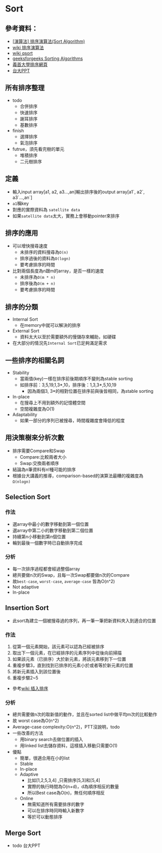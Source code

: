 # Sort

## 參考資料：
* [[演算法] 排序演算法(Sort Algorithm)](http://notepad.yehyeh.net/Content/Algorithm/Sort/Sort.php)
* [wiki 排序演算法](https://zh.wikipedia.org/wiki/%E6%8E%92%E5%BA%8F%E7%AE%97%E6%B3%95)
* [wiki qsort](https://en.wikipedia.org/wiki/Qsort)
* [geeksforgeeks Sorting Algorithms](https://www.geeksforgeeks.org/sorting-algorithms/)
* [義首大學排序網頁](http://spaces.isu.edu.tw/upload/18833/3/web/sorting.htm)
* [台大PPT](https://www.csie.ntu.edu.tw/~hsinmu/courses/_media/dsa_17spring/sorting_1.pdf)

## 所有排序整理
* todo 
	* 合併排序
	* 快速排序
	* 謝耳排序
	* 基數排序
* finish
	* 選擇排序
	* 氣泡排序
* futrue，須先看完樹的單元
	* 堆積排序
	* 二元樹排序

## 定義
* 輸入input array[a1, a2, a3...,an]輸出排序後的output array[a1\`, a2\`, a3\`...,an\`]
* `a1`稱key
* 對應的實際資料為 `satellite data`
* 如果`satellite data`太大，實務上會移動pointer來排序

## 排序的應用
* 可以增快搜尋速度
	* 未排序的資料搜尋為`O(n)`
	* 排序過後的資料為`O(logn)`
	* 要考慮排序的時間
* 比對兩個長度為n跟m的array，是否一樣的速度
	* 未排序為`O(m * n)`
	* 排序後為`O(m + n)`
	* 要考慮排序的時間

## 排序的分類
* Internal Sort
	* 在memory中就可以解決的排序
* External Sort
	* 資料太大以至於需要額外的慢儲存來輔助，如硬碟
* 在大部分的情況先`Internal Sort`已足夠滿足需求

## 一些排序的相關名詞
* Stability
	* 當兩值(key)一樣在排序前後期順序不變則為stable sorting
	* 如排序前：3,5,19,1,3*,10，排序後：1,3,3*,5,10,19
		* 因為兩個3, 3*的相對位置在排序前與後皆相同，為stable sorting
* In-place
	* 在搜尋上不用到額外的記憶體空間
	* 空間複雜度為O(1)
* Adaptability
	* 如果一部分的序列已被搜尋，時間複雜度會降低的程度


## 用決策樹來分析次數
* 排序需要Compare和Swap
	* Compare:比較兩者大小
	* Swap:交換兩者順序
* 結論為n筆資料有n!種可能的排序
* 根據台大講義的推導，comparison-based的演算法最糟的複雜度為 `Ω(nlogn)`


##  Selection Sort
### 作法
* 選array中最小的數字移動到第一個位置
* 選array中第二小的數字移動到第二個位置
* 持續第n小移動到第n個位置
* 輪到最後一個數字時已自動排序完成
### 分析
* 每一次排序過程都會經過整個array
* 總共要做n次的Swap，且每一次Swap都要做n次的Compare
* 故`best-case`, `worst-case`, `average-case` 皆為O(n^2)
* Not adaptive
* In-place

## Insertion Sort
* 此sort為建立一個被搜尋過的序列，再一筆一筆把新資料夾入到適合的位置
### 作法
1. 從第一個元素開始，該元素可以認為已經被排序
2. 取出下一個元素，在已經排序的元素序列中從後向前掃描
3. 如果該元素（已排序）大於新元素，將該元素移到下一位置
4. 重複步驟3，直到找到已排序的元素小於或者等於新元素的位置
5. 將新元素插入到該位置後
6. 重複步驟2~5
* 參考[wiki 插入排序](https://zh.wikipedia.org/wiki/%E6%8F%92%E5%85%A5%E6%8E%92%E5%BA%8F)
### 分析
* 總共需要做n次的取新值的動作，並且在sorted list中做平均m次的比較動作
* 故 worst case為O(n^2)
* Average-case complexity:O(n^2)，PTT沒說明，todo
* 一些改善的方法
	* 用binary search去做位置的插入
	* 用linked list去儲存資料，這樣插入移動只需要O(1)
* 優點
	* 簡單，很適合用在小的list
	* Stable
	* In-place
	* Adaptive
		* 比如[1,2,5,3,4] ,只需排序[5,3]和[5,4]
		* 實際的執行時間為O(n+d)，d為順序相反的數量
		* 所以Best case為O(n)，無任何順序相反
	* Online
		* 無需知道所有需要排序的數字
		* 可以在排序時同時輸入新數字
		* 等於可以動態排序

## Merge Sort
* todo 台大PPT